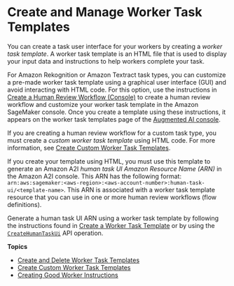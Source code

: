 # Create and Manage Worker Task Templates<a name="a2i-instructions-overview"></a>

You can create a task user interface for your workers by creating a *worker task template*\. A worker task template is an HTML file that is used to display your input data and instructions to help workers complete your task\.

For Amazon Rekognition or Amazon Textract task types, you can customize a pre\-made worker task template using a graphical user interface \(GUI\) and avoid interacting with HTML code\. For this option, use the instructions in [Create a Human Review Workflow \(Console\)](a2i-create-flow-definition.md#a2i-create-human-review-console) to create a human review workflow and customize your worker task template in the Amazon SageMaker console\. Once you create a template using these instructions, it appears on the worker task templates page of the [Augmented AI console](https://console.aws.amazon.com/a2i/)\.

If you are creating a human review workflow for a custom task type, you must create a *custom worker task template* using HTML code\. For more information, see [Create Custom Worker Task Templates](a2i-custom-templates.md)\. 

If you create your template using HTML, you must use this template to generate an Amazon A2I *human task UI Amazon Resource Name \(ARN\)* in the Amazon A2I console\. This ARN has the following format: `arn:aws:sagemaker:<aws-region>:<aws-account-number>:human-task-ui/<template-name>`\. This ARN is associated with a worker task template resource that you can use in one or more human review workflows \(flow definitions\)\.

Generate a human task UI ARN using a worker task template by following the instructions found in [Create a Worker Task Template](a2i-worker-template-console.md#a2i-create-worker-template-console) or by using the [ `CreateHumanTaskUi`](https://docs.aws.amazon.com/sagemaker/latest/APIReference/API_CreateHumanTaskUi.html) API operation\.

**Topics**
+ [Create and Delete Worker Task Templates](a2i-worker-template-console.md)
+ [Create Custom Worker Task Templates](a2i-custom-templates.md)
+ [Creating Good Worker Instructions](a2i-creating-good-instructions-guide.md)